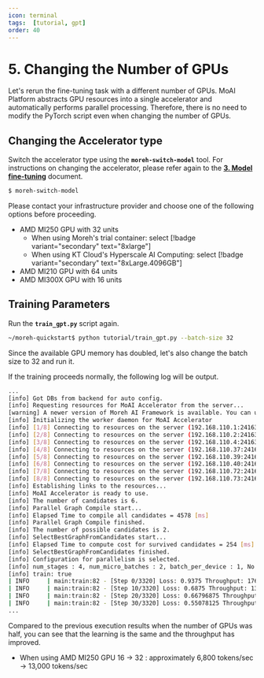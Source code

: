 ```yaml
---
icon: terminal
tags:  [tutorial, gpt]
order: 40
---
```


# 5. Changing the Number of GPUs

Let's rerun the fine-tuning task with a different number of GPUs. MoAI Platform abstracts GPU resources into a single accelerator and automatically performs parallel processing. Therefore, there is no need to modify the PyTorch script even when changing the number of GPUs.

## Changing the Accelerator type

Switch the accelerator type using the **`moreh-switch-model`** tool. For instructions on changing the accelerator, please refer again to the [**3. Model fine-tuning**](3_finetuning.md) document.

```bash
$ moreh-switch-model
```

Please contact your infrastructure provider and choose one of the following options before proceeding. 

- AMD MI250 GPU with 32 units
    - When using Moreh's trial container: select [!badge variant="secondary" text="8xlarge"]
    - When using KT Cloud's Hyperscale AI Computing: select [!badge variant="secondary" text="8xLarge.4096GB"]
- AMD MI210 GPU with 64 units
- AMD MI300X GPU with 16 units

## Training Parameters

Run the **`train_gpt.py`** script again.

```bash
~/moreh-quickstart$ python tutorial/train_gpt.py --batch-size 32
```

Since the available GPU memory has doubled, let's also change the batch size to 32 and run it.

If the training proceeds normally, the following log will be output.


```bash
...
[info] Got DBs from backend for auto config.
[info] Requesting resources for MoAI Accelerator from the server...
[warning] A newer version of Moreh AI Framework is available. You can update the software to the latest version by running "update-moreh".
[info] Initializing the worker daemon for MoAI Accelerator
[info] [1/8] Connecting to resources on the server (192.168.110.1:24163)...
[info] [2/8] Connecting to resources on the server (192.168.110.2:24163)...
[info] [3/8] Connecting to resources on the server (192.168.110.4:24163)...
[info] [4/8] Connecting to resources on the server (192.168.110.37:24163)...
[info] [5/8] Connecting to resources on the server (192.168.110.39:24163)...
[info] [6/8] Connecting to resources on the server (192.168.110.40:24163)...
[info] [7/8] Connecting to resources on the server (192.168.110.72:24163)...
[info] [8/8] Connecting to resources on the server (192.168.110.73:24163)...
[info] Establishing links to the resources...
[info] MoAI Accelerator is ready to use.
[info] The number of candidates is 6.
[info] Parallel Graph Compile start...
[info] Elapsed Time to compile all candidates = 4578 [ms]
[info] Parallel Graph Compile finished.
[info] The number of possible candidates is 2.
[info] SelectBestGraphFromCandidates start...
[info] Elapsed Time to compute cost for survived candidates = 254 [ms]
[info] SelectBestGraphFromCandidates finished.
[info] Configuration for parallelism is selected.
[info] num_stages : 4, num_micro_batches : 2, batch_per_device : 1, No TP, recomputation : false, distribute_param : true
[info] train: true
| INFO     | main:train:82 - [Step 0/3320] Loss: 0.9375 Throughput: 1765.73 tokens/sec
| INFO     | main:train:82 - [Step 10/3320] Loss: 0.6875 Throughput: 13705.69 tokens/sec
| INFO     | main:train:82 - [Step 20/3320] Loss: 0.66796875 Throughput: 13531.69 tokens/sec
| INFO     | main:train:82 - [Step 30/3320] Loss: 0.55078125 Throughput: 13839.31 tokens/sec
...
```

Compared to the previous execution results when the number of GPUs was half, you can see that the learning is the same and the throughput has improved. 

- When using AMD MI250 GPU 16 → 32 : approximately 6,800 tokens/sec → 13,000 tokens/sec

